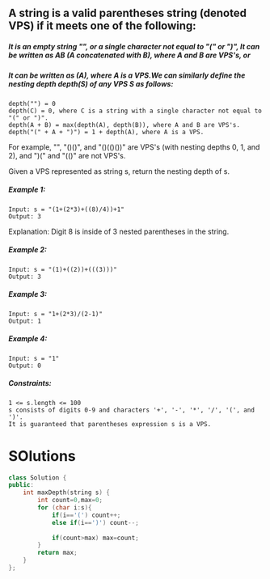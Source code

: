 ## A string is a valid parentheses string (denoted VPS) if it meets one of the following:

##### It is an empty string "", or a single character not equal to "(" or ")", It can be written as AB (A concatenated with B), where A and B are VPS's, or
##### It can be written as (A), where A is a VPS.We can similarly define the nesting depth depth(S) of any VPS S as follows:
```
depth("") = 0
depth(C) = 0, where C is a string with a single character not equal to "(" or ")".
depth(A + B) = max(depth(A), depth(B)), where A and B are VPS's.
depth("(" + A + ")") = 1 + depth(A), where A is a VPS.
```
For example, "", "()()", and "()(()())" are VPS's (with nesting depths 0, 1, and 2), and ")(" and "(()" are not VPS's.

Given a VPS represented as string s, return the nesting depth of s.

##### Example 1:
```
Input: s = "(1+(2*3)+((8)/4))+1"
Output: 3
```
Explanation: Digit 8 is inside of 3 nested parentheses in the string.
##### Example 2:
```
Input: s = "(1)+((2))+(((3)))"
Output: 3
```
##### Example 3:
```
Input: s = "1+(2*3)/(2-1)"
Output: 1
```
##### Example 4:
```
Input: s = "1"
Output: 0
 ```

##### Constraints:
```
1 <= s.length <= 100
s consists of digits 0-9 and characters '+', '-', '*', '/', '(', and ')'.
It is guaranteed that parentheses expression s is a VPS.
```

# SOlutions

```cpp
class Solution {
public:
    int maxDepth(string s) {
        int count=0,max=0;
        for (char i:s){
            if(i=='(') count++;
            else if(i==')') count--;
            
            if(count>max) max=count;
        }
        return max;
    }
};

```
